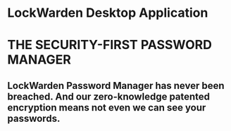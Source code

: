 # LockWarden Desktop Application

# THE SECURITY-FIRST PASSWORD MANAGER
## LockWarden Password Manager has never been breached. And our zero-knowledge patented encryption means not even we can see your passwords.